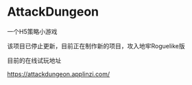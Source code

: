 # AttackDungeon

一个H5策略小游戏

该项目已停止更新，目前正在制作新的项目，攻入地牢Roguelike版

目前的在线试玩地址

https://attackdungeon.applinzi.com/
